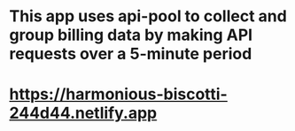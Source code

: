 # This app uses api-pool to collect and group billing data by making API requests over a 5-minute period
# https://harmonious-biscotti-244d44.netlify.app
